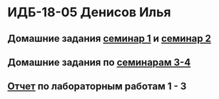 # ИДБ-18-05 Денисов Илья
##  Домашние задания [семинар 1](https://github.com/stankin/design-part-1/wiki/sem1) и [семинар 2](https://github.com/stankin/design-part-1/wiki/sem2)
##  Домашние задания по [семинарам 3-4](https://github.com/ilya0667/ilya0667.github.io/wiki/Деловая-игра)
##  [Отчет](https://github.com/ilya0667/ilya0667.github.io/wiki/%D0%9B%D0%B0%D0%B1%D0%BE%D1%80%D0%B0%D1%82%D0%BE%D1%80%D0%BD%D1%8B%D0%B5-1-3) по лабораторным работам 1 - 3
